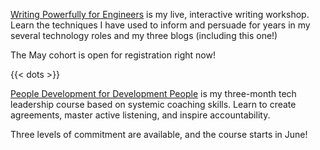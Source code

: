 [Writing Powerfully for Engineers](https://lu.ma/wpfe-may) is my live, 
interactive writing workshop. Learn the techniques I have used to inform and
persuade for years in my several technology roles and my three blogs (including
this one!)

The May cohort is open for registration right now!

{{< dots >}}

<!-- TODO: remove after June 2023 -->
[People Development for Development People](https://firstclasscoach.co) is my 
three-month tech leadership course based on systemic coaching skills. Learn to
create agreements, master active listening, and inspire accountability.

Three levels of commitment are available, and the course starts in June!
